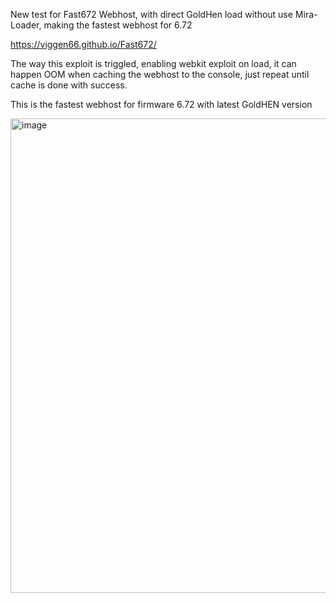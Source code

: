 New test for Fast672 Webhost, with direct GoldHen load without use Mira-Loader, making the fastest webhost for 6.72

https://viggen66.github.io/Fast672/

The way this exploit is triggled, enabling webkit exploit on load, it can happen OOM when caching the webhost to the console, just repeat until cache is done with success.

This is the fastest webhost for firmware 6.72 with latest GoldHEN version

<img width="1537" height="759" alt="image" src="https://github.com/user-attachments/assets/8b77393f-be6e-41ba-8010-41c10e3d0103" />



